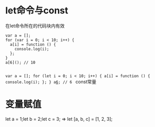 # let命令与const
<p>
在let命令所在的代码块内有效</br>
 <code>
var a = [];
for (var i = 0; i < 10; i++) {
  a[i] = function () {
    console.log(i);
  };
}
a[6](); // 10

var a = [];
for (let i = 0; i < 10; i++) {
  a[i] = function () {
    console.log(i);
  };
}
a[6](); // 6
</code>
const常量
</p>

# 变量赋值
<p>
let a = 1;let b = 2;let c = 3;  =>  let [a, b, c] = [1, 2, 3];
</p>
